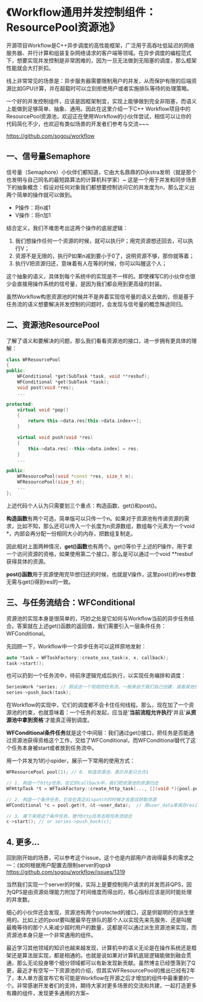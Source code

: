 # 《Workflow通用并发控制组件：ResourcePool资源池》

开源项目Workflow是C++异步调度的高性能框架，广泛用于高吞吐低延迟的网络服务器、并行计算和组装复杂网络请求的客户端等领域。在异步调度的编程范式下，想要实现并发控制是非常困难的，因为一旦无法做到无阻塞的调度，那么框架性能就会大打折扣。

线上非常常见的场景是：异步服务器需要限制用户的并发，从而保护有限的后端资源比如GPU计算，并在超载时可以立刻拒绝用户或者实施排队等待的处理策略。

一个好的并发控制组件，应该是因框架制宜，实现上能够做到完全非阻塞，而语义上能做到足够简单、抽象、通用。因此在这里介绍一下C++ Workflow项目中的ResourcePool资源池，欢迎正在使用Workflow的小伙伴尝试，相信可以让你的代码简化不少，也欢迎有类似场景的开发者们参考与交流~~~

https://github.com/sogou/workflow

## 一、信号量Semaphore

信号量（Semaphore）小伙伴们都知道，它由大名鼎鼎的Dijkstra发明（就是那个也发明与自己同名的最短路算法的计算机科学家）~ 这是一个用于并发和同步场景下的抽象概念：假设对任何对象我们都想要控制访问它的并发度为n，那么定义出两个简单的操作就可以做到。

- P操作：将n减1
- V操作：将n加1

结合定义，我们不难思考出这两个操作的底层逻辑：
1. 我们想操作任何一个资源的时候，就可以执行P；用完资源想还回去，可以执行V；
2. 资源不是无限的，执行P如果n减到要小于0了，说明资源不够，那你就等着；
3. 执行V把资源归还，意味着有人在等的时候，你可以叫醒这个人；

这个抽象的语义，具体到每个系统中的实现是不一样的。即使裸写C的小伙伴也很少会直接用操作系统的信号量，是因为我们都会用到更高级的封装。

虽然Workflow构思资源池的时候并不是奔着实现信号量的语义去做的，但是基于任务流的语义想要解决并发控制的问题时，会发现与信号量的概念殊途同归。

## 二、资源池ResourcePool

了解了语义和要解决的问题，那么我们看看资源池的接口，进一步拥有更具体的理解：

```cpp
class WFResourcePool
{
public:
    WFConditional *get(SubTask *task, void **resbuf);
    WFConditional *get(SubTask *task);
    void post(void *res);
    ...

protected:
    virtual void *pop()
    {
        return this->data.res[this->data.index++];
    }

    virtual void push(void *res)
    {
        this->data.res[--this->data.index] = res;
    }
    ...

public:
    WFResourcePool(void *const *res, size_t n);
    WFResourcePool(size_t n);
    ...
};
```

上述代码个人认为只需要划三个重点：构造函数、get()和post()。

**构造函数**有两个可选，简单版可以只传一个n。如果对于资源池有传递资源的需求，比如不知，那么还可以传入一个长度为n资源数组，数组每个元素为一个void *，内部会再分配一份相同大小的内存，把数组复制走。

因此相对上面两种情况，**get()函数**也有两个。get()等价于上述的P操作，用于拿一个访问资源的资格，如果使用第二个接口，那么是可以通过一个void **resbuf获得具体的资源。

**post()函数**用于资源使用完毕想归还的时候，也就是V操作，这里post()的res参数无需与get()得到res的一致。

## 三、与任务流结合：WFConditional

资源池的实现本身是很简单的，巧妙之处是它如何与Workflow当前的异步任务结合。答案就在上述get()函数的返回值，我们需要引入一层条件任务：WFConditional。

先回顾一下，Workflow中一个异步任务可以这样原地发射：

```cpp
auto *task = WFTaskFactory::create_xxx_task(x, x, callback);
task->start();
```

也可以扔到一个任务流中，待前序逻辑完成后执行，以实现任务编排和调度：

```cpp
SeriesWork *series; // 假设这一个现成的任务流。一般来自于我们自己创建，或者其他任务的callback中拿到
series->push_back(task);
```
在Workflow的实现中，它们的调度都不会卡住任何线程。那么，现在加了一个资源池的约束，也就意味着：一个任务的发起，应当是'**当前流程允许执行**'并且'**从资源池中拿到资格**'才能真正得到调度。

**WFConditional条件任务**就是这个中间层：我们通过get()接口，把任务是否能通过资源池获得资格这个工作，交给了WFConditional，而WFConditional替代了这个任务本身被start或者放到任务流中。

用一个并发为1的小spider，展示一下常用的使用方式：

```cpp
WFResourcePool pool(1); // 0. 构造资源池，表示并发只允许1

// 1. 构造一个http任务。在它的callback中，我们把资源池的资源归还
WFHttpTask *t = WFTaskFactory::create_http_task(..., [](void *){pool.post(nullptr);});

// 2. 构造一个条件任务，它会在真正dispatch的时候才去尝试获取资源
WFConditional *c = pool.get(t, &t->user_data);  // 用user_data来保存res是一种实用方法。

// 3. 接下来用这个条件任务，替代http任务去和任务流结合
c->start(); // or series->push_back(c);
```
## 4. 更多...

回到刚开始的场景，可以参考这个issue，这个也是内部用户咨询得最多的需求之一：《如何根据用户配置去限制server的qps》https://github.com/sogou/workflow/issues/1319

当然我们实现一个server的时候，实际上是要控制用户请求的并发而非QPS，因为QPS是由资源处理能力附加了时间维度而得出的，核心指标应该是同时能处理的并发数。

细心的小伙伴还会发现，资源池有两个protected的接口，这是供聪明的你派生使用的。比如上述的post要叫醒最早在排队的那个人以实现先来先服务、还是叫醒最晚等待的那个人来减少超时用户的数量，这都是可以通过派生资源池来实现，而资源池本身只是一个非常通用的组件。

最近学习其他领域的知识也越来越发现，计算机中的语义无论是在操作系统还是框架还是算法层实现，都是相通的。也就是说如果对计算机底层逻辑能做到融会贯通，那么无论投身哪个细分领域都可以有新发现新贡献。虽然博主已经堕落到了Q更，最近才有空写一下资源池的介绍，但其实WFResourcePool的推出已经有2年了，本人单方面宣布它有可能是Workflow在开源之后才增加的组件中最重要的一个。非常感谢开发者们的支持，期待大家对更多场景的交流和共建，一起打造更多有趣的组件，发现更多通用的方案~
